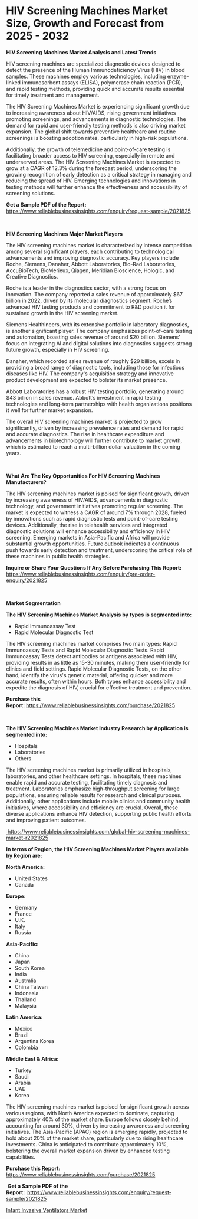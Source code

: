 <p><h1>HIV Screening Machines Market Size, Growth and Forecast from 2025 - 2032</h1></p><p><strong>HIV Screening Machines Market Analysis and Latest Trends</strong></p>
<p><p>HIV screening machines are specialized diagnostic devices designed to detect the presence of the Human Immunodeficiency Virus (HIV) in blood samples. These machines employ various technologies, including enzyme-linked immunosorbent assays (ELISA), polymerase chain reaction (PCR), and rapid testing methods, providing quick and accurate results essential for timely treatment and management.</p><p>The HIV Screening Machines Market is experiencing significant growth due to increasing awareness about HIV/AIDS, rising government initiatives promoting screenings, and advancements in diagnostic technologies. The demand for rapid and user-friendly testing methods is also driving market expansion. The global shift towards preventive healthcare and routine screenings is boosting adoption rates, particularly in high-risk populations.</p><p>Additionally, the growth of telemedicine and point-of-care testing is facilitating broader access to HIV screening, especially in remote and underserved areas. The HIV Screening Machines Market is expected to grow at a CAGR of 12.3% during the forecast period, underscoring the growing recognition of early detection as a critical strategy in managing and reducing the spread of HIV. Emerging technologies and innovations in testing methods will further enhance the effectiveness and accessibility of screening solutions.</p></p>
<p><strong>Get a Sample PDF of the Report:&nbsp;</strong> <a href="https://www.reliablebusinessinsights.com/enquiry/request-sample/2021825?utm_campaign=3453&utm_medium=2&utm_source=Github&utm_content=ia&utm_term=29032025&utm_id=hiv-screening-machines">https://www.reliablebusinessinsights.com/enquiry/request-sample/2021825</a></p>
<p>&nbsp;</p>
<p><strong>HIV Screening Machines Major Market Players</strong></p>
<p><p>The HIV screening machines market is characterized by intense competition among several significant players, each contributing to technological advancements and improving diagnostic accuracy. Key players include Roche, Siemens, Danaher, Abbott Laboratories, Bio-Rad Laboratories, AccuBioTech, BioMerieux, Qiagen, Meridian Bioscience, Hologic, and Creative Diagnostics.</p><p>Roche is a leader in the diagnostics sector, with a strong focus on innovation. The company reported a sales revenue of approximately $67 billion in 2022, driven by its molecular diagnostics segment. Roche’s advanced HIV testing products and commitment to R&D position it for sustained growth in the HIV screening market.</p><p>Siemens Healthineers, with its extensive portfolio in laboratory diagnostics, is another significant player. The company emphasizes point-of-care testing and automation, boasting sales revenue of around $20 billion. Siemens' focus on integrating AI and digital solutions into diagnostics suggests strong future growth, especially in HIV screening.</p><p>Danaher, which recorded sales revenue of roughly $29 billion, excels in providing a broad range of diagnostic tools, including those for infectious diseases like HIV. The company's acquisition strategy and innovative product development are expected to bolster its market presence.</p><p>Abbott Laboratories has a robust HIV testing portfolio, generating around $43 billion in sales revenue. Abbott’s investment in rapid testing technologies and long-term partnerships with health organizations positions it well for further market expansion.</p><p>The overall HIV screening machines market is projected to grow significantly, driven by increasing prevalence rates and demand for rapid and accurate diagnostics. The rise in healthcare expenditure and advancements in biotechnology will further contribute to market growth, which is estimated to reach a multi-billion dollar valuation in the coming years.</p></p>
<p>&nbsp;</p>
<p><strong>What Are The Key Opportunities For HIV Screening Machines Manufacturers?</strong></p>
<p><p>The HIV screening machines market is poised for significant growth, driven by increasing awareness of HIV/AIDS, advancements in diagnostic technology, and government initiatives promoting regular screening. The market is expected to witness a CAGR of around 7% through 2028, fueled by innovations such as rapid diagnostic tests and point-of-care testing devices. Additionally, the rise in telehealth services and integrated diagnostic solutions will enhance accessibility and efficiency in HIV screening. Emerging markets in Asia-Pacific and Africa will provide substantial growth opportunities. Future outlook indicates a continuous push towards early detection and treatment, underscoring the critical role of these machines in public health strategies.</p></p>
<p><strong>Inquire or Share Your Questions If Any Before Purchasing This Report:</strong> <a href="https://www.reliablebusinessinsights.com/enquiry/pre-order-enquiry/2021825?utm_campaign=3453&utm_medium=2&utm_source=Github&utm_content=ia&utm_term=29032025&utm_id=hiv-screening-machines">https://www.reliablebusinessinsights.com/enquiry/pre-order-enquiry/2021825</a></p>
<p>&nbsp;</p>
<p><strong>Market Segmentation</strong></p>
<p><strong>The HIV Screening Machines Market Analysis by types is segmented into:</strong></p>
<p><ul><li>Rapid Immunoassay Test</li><li>Rapid Molecular Diagnostic Test</li></ul></p>
<p><p>The HIV screening machines market comprises two main types: Rapid Immunoassay Tests and Rapid Molecular Diagnostic Tests. Rapid Immunoassay Tests detect antibodies or antigens associated with HIV, providing results in as little as 15-30 minutes, making them user-friendly for clinics and field settings. Rapid Molecular Diagnostic Tests, on the other hand, identify the virus's genetic material, offering quicker and more accurate results, often within hours. Both types enhance accessibility and expedite the diagnosis of HIV, crucial for effective treatment and prevention.</p></p>
<p><strong>Purchase this Report:&nbsp;</strong><a href="https://www.reliablebusinessinsights.com/purchase/2021825?utm_campaign=3453&utm_medium=2&utm_source=Github&utm_content=ia&utm_term=29032025&utm_id=hiv-screening-machines">https://www.reliablebusinessinsights.com/purchase/2021825</a></p>
<p>&nbsp;</p>
<p><strong>The HIV Screening Machines Market Industry Research by Application is segmented into:</strong></p>
<p><ul><li>Hospitals</li><li>Laboratories</li><li>Others</li></ul></p>
<p><p>The HIV screening machines market is primarily utilized in hospitals, laboratories, and other healthcare settings. In hospitals, these machines enable rapid and accurate testing, facilitating timely diagnosis and treatment. Laboratories emphasize high-throughput screening for large populations, ensuring reliable results for research and clinical purposes. Additionally, other applications include mobile clinics and community health initiatives, where accessibility and efficiency are crucial. Overall, these diverse applications enhance HIV detection, supporting public health efforts and improving patient outcomes.</p></p>
<p><a href="https://www.reliablebusinessinsights.com/global-hiv-screening-machines-market-r2021825?utm_campaign=3453&utm_medium=2&utm_source=Github&utm_content=ia&utm_term=29032025&utm_id=hiv-screening-machines">&nbsp;https://www.reliablebusinessinsights.com/global-hiv-screening-machines-market-r2021825</a></p>
<p><strong>In terms of Region, the HIV Screening Machines Market Players available by Region are:</strong></p>
<p>
    <p> <strong> North America: </strong>
        <ul>
            <li>United States</li>
            <li>Canada</li>
        </ul>
        </p> 
    <p> <strong> Europe: </strong>
        <ul>
            <li>Germany</li>
            <li>France</li>
            <li>U.K.</li>
            <li>Italy</li>
            <li>Russia</li>
        </ul>
        </p> 
    <p> <strong> Asia-Pacific: </strong>
        <ul>
            <li>China</li>
            <li>Japan</li>
            <li>South Korea</li>
            <li>India</li>
            <li>Australia</li>
            <li>China Taiwan</li>
            <li>Indonesia</li>
            <li>Thailand</li>
            <li>Malaysia</li>
        </ul>
        </p> 
    <p> <strong> Latin America: </strong>
        <ul>
            <li>Mexico</li>
            <li>Brazil</li>
            <li>Argentina Korea</li>
            <li>Colombia</li>
        </ul>
        </p> 
    <p> <strong> Middle East & Africa: </strong>
        <ul>
            <li>Turkey</li>
            <li>Saudi</li>
            <li>Arabia</li>
            <li>UAE</li>
            <li>Korea</li>
        </ul>
    </p>
    </p>
<p><p>The HIV screening machines market is poised for significant growth across various regions, with North America expected to dominate, capturing approximately 40% of the market share. Europe follows closely behind, accounting for around 30%, driven by increasing awareness and screening initiatives. The Asia-Pacific (APAC) region is emerging rapidly, projected to hold about 20% of the market share, particularly due to rising healthcare investments. China is anticipated to contribute approximately 10%, bolstering the overall market expansion driven by enhanced testing capabilities.</p></p>
<p><strong>Purchase this Report: </strong><a href="https://www.reliablebusinessinsights.com/purchase/2021825?utm_campaign=3453&utm_medium=2&utm_source=Github&utm_content=ia&utm_term=29032025&utm_id=hiv-screening-machines">https://www.reliablebusinessinsights.com/purchase/2021825</a></p>
<p>&nbsp;<strong>Get a Sample PDF of the Report:&nbsp;&nbsp;</strong><a href="https://www.reliablebusinessinsights.com/enquiry/request-sample/2021825?utm_campaign=3453&utm_medium=2&utm_source=Github&utm_content=ia&utm_term=29032025&utm_id=hiv-screening-machines">https://www.reliablebusinessinsights.com/enquiry/request-sample/2021825</a></p>
<p><strong></strong></p>
<p><p><a href="https://github.com/seibttullyjh/Market-Research-Report-List-1/blob/main/infant-invasive-ventilators-market.md?utm_campaign=3453&utm_medium=2&utm_source=Github&utm_content=ia&utm_term=29032025&utm_id=hiv-screening-machines">Infant Invasive Ventilators Market</a></p></p>